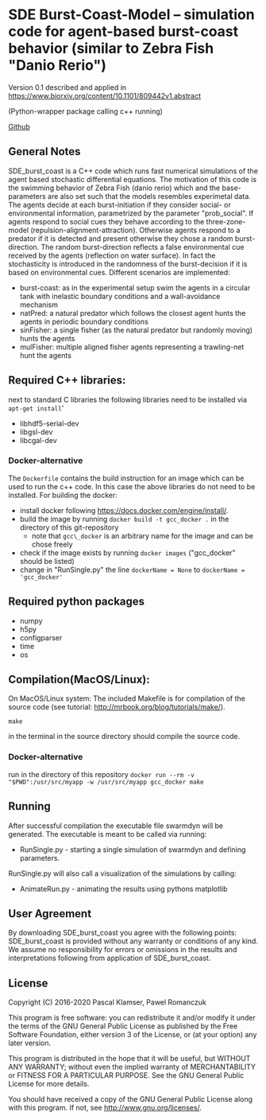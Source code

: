 # SDE Burst-Coast-Model – simulation code for agent-based burst-coast behavior (similar to Zebra Fish "Danio Rerio")
Version 0.1 described and applied in https://www.biorxiv.org/content/10.1101/809442v1.abstract

(Python-wrapper package calling c++ running)

[Github](https://github.com/PaPeK/sde_burst_coast)

## General Notes

SDE_burst_coast is a C++ code which runs fast numerical simulations of the agent based stochastic differential equations.
The motivation of this code is the swimming behavior of Zebra Fish (danio rerio) which and the base-parameters are also set such that the models resembles experimetal data.
The agents decide at each burst-initiation if they consider social- or environmental information, parametrized by the parameter "prob_social".
If agents respond to social cues they behave according to the three-zone-model (repulsion-alignment-attraction).
Otherwise agents respond to a predator if it is detected and present otherwise they chose a random burst-direction.
The random burst-direction reflects a false environmental cue received by the agents (reflection on water surface).
In fact the stochasticity is introduced in the randomness of the burst-decision if it is based on environmental cues.
Different scenarios are implemented:

- burst-coast: as in the experimental setup swim the agents in a circular tank with inelastic boundary conditions and a wall-avoidance mechanism
- natPred: a natural predator which follows the closest agent hunts the agents in periodic boundary conditions
- sinFisher: a single fisher (as the natural predator but randomly moving) hunts the agents
- mulFisher: multiple aligned fisher agents representing a trawling-net hunt the agents


## Required C++ libraries:

next to standard C libraries the following libraries need to be installed via ``apt-get install``'

- libhdf5-serial-dev
- libgsl-dev
- libcgal-dev

### Docker-alternative

The ```Dockerfile``` contains the build instruction for an image
which can be used to run the c++ code. In this case the above libraries do not need to be installed.
For building the docker:

- install docker following https://docs.docker.com/engine/install/.
- build the image by running 
    ```docker build -t gcc_docker .```
    in the directory of this git-repository
    - note that ```gcc\_docker``` is an arbitrary name for the image and can be chose freely
- check if the image exists by running ```docker images``` ("gcc_docker" should be listed)
- change in "RunSingle.py" the line ```dockerName = None``` to ```dockerName = 'gcc_docker'```

## Required python packages

- numpy
- h5py
- configparser
- time
- os

## Compilation(MacOS/Linux):

On MacOS/Linux system:
The included Makefile is for compilation of the source code (see tutorial: http://mrbook.org/blog/tutorials/make/).

```make``` 

in the terminal in the source directory should compile the source code.

### Docker-alternative

run in the directory of this repository
```docker run --rm -v "$PWD":/usr/src/myapp -w /usr/src/myapp gcc_docker make```

## Running

After successful compilation the executable file swarmdyn will be generated.
The executable is meant to be called via running:

- RunSingle.py - starting a single simulation of swarmdyn and defining parameters.

RunSingle.py will also call a visualization of the simulations by calling:

- AnimateRun.py - animating the results using pythons matplotlib

## User Agreement

By downloading SDE_burst_coast you agree with the following points: SDE_burst_coast is provided without any warranty or conditions of any kind. We assume no responsibility for errors or omissions in the results and interpretations following from application of SDE_burst_coast.

## License

Copyright (C) 2016-2020 Pascal Klamser, Pawel Romanczuk

This program is free software: you can redistribute it and/or modify
it under the terms of the GNU General Public License as published by
the Free Software Foundation, either version 3 of the License, or
(at your option) any later version.

This program is distributed in the hope that it will be useful,
but WITHOUT ANY WARRANTY; without even the implied warranty of
MERCHANTABILITY or FITNESS FOR A PARTICULAR PURPOSE.  See the
GNU General Public License for more details.

You should have received a copy of the GNU General Public License
along with this program.  If not, see <http://www.gnu.org/licenses/>.
